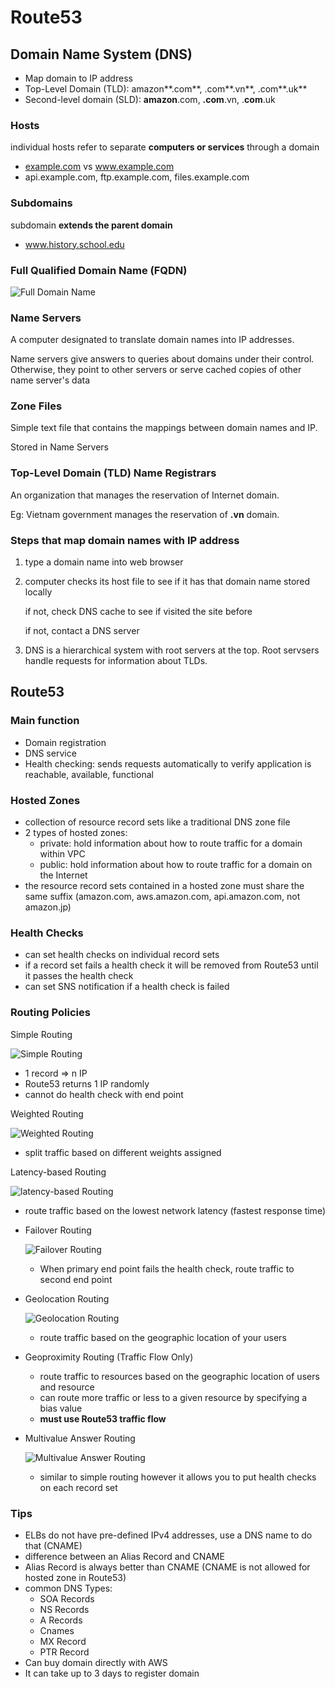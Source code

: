 # Route53

## Domain Name System (DNS)

- Map domain to IP address
- Top-Level Domain (TLD): amazon**.com**, .com**.vn**, .com**.uk**
- Second-level domain (SLD): **amazon**.com, **.com**.vn, .**com**.uk

### Hosts

individual hosts refer to separate **computers or services** through a domain

- [example.com](http://example.com) vs www.example.com
- api.example.com, ftp.example.com, files.example.com

### Subdomains

subdomain **extends the parent domain**

- www.history.school.edu

### Full Qualified Domain Name (FQDN)

![Full Domain Name](images/full-domain.png)

### Name Servers

A computer designated to translate domain names into IP addresses.

Name servers give answers to queries about domains under their control. Otherwise, they point to other servers or serve cached copies of other name server's data

### Zone Files

Simple text file that contains the mappings between domain names and IP.

Stored in Name Servers

### Top-Level Domain (TLD) Name Registrars

An organization that manages the reservation of Internet domain.

Eg: Vietnam government manages the reservation of **.vn** domain.

### Steps that map domain names with IP address

1. type a domain name into web browser
2. computer checks its host file to see if it has that domain name stored locally

    if not, check DNS cache to see if visited the site before

    if not, contact a DNS server

3. DNS is a hierarchical system with root servers at the top. Root servsers handle requests for information about TLDs. 

## Route53

### Main function

- Domain registration
- DNS service
- Health checking: sends requests automatically to verify application is reachable, available, functional

### Hosted Zones

- collection of resource record sets like a traditional DNS zone file
- 2 types of hosted zones:
    - private: hold information about how to route traffic for a domain within VPC
    - public: hold information about how to route traffic for a domain on the Internet
- the resource record sets contained in a hosted zone must share the same suffix (amazon.com, aws.amazon.com, api.amazon.com, not amazon.jp)

### Health Checks

- can set health checks on individual record sets
- if a record set fails a health check it will be removed from Route53 until it passes the health check
- can set SNS notification if a health check is failed

### Routing Policies

Simple Routing

![Simple Routing](images/simple-routing.jpeg)

- 1 record ⇒ n IP
- Route53 returns 1 IP randomly
- cannot do health check with end point

Weighted Routing

![Weighted Routing](images/weighted-routing.jpeg)

- split traffic based on different weights assigned

Latency-based Routing

![latency-based Routing](images/latency-based-routing.jpeg)

- route traffic based on the lowest network latency (fastest response time)
- Failover Routing

    ![Failover Routing](images/failover-routing.jpeg)

    - When primary end point fails the health check, route traffic to second end point
- Geolocation Routing

    ![Geolocation Routing](images/geolocation-routing.jpeg)

    - route traffic based on the geographic location of your users
- Geoproximity Routing (Traffic Flow Only)
    - route traffic to resources based on the geographic location of users and resource
    - can route more traffic or less to a given resource by specifying a bias value
    - **must use Route53 traffic flow**
- Multivalue Answer Routing

    ![Multivalue Answer Routing](images/multivalue-answer-routing.jpeg)

    - similar to simple routing however it allows you to put health checks on each record set

### Tips

- ELBs do not have pre-defined IPv4 addresses, use a DNS name to do that (CNAME)
- difference between an Alias Record and CNAME
- Alias Record is always better than CNAME (CNAME is not allowed for hosted zone in Route53)
- common DNS Types:
    - SOA Records
    - NS Records
    - A Records
    - Cnames
    - MX Record
    - PTR Record
- Can buy domain directly with AWS
- It can take up to 3 days to register domain